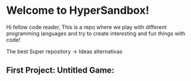 # Welcome to HyperSandbox!

Hi fellow code reader, This is a repo where we play with different programming languages and try to create interesting and fun things with code!

The best Super repository -> Ideas alternativas

## First Project: **Untitled** Game:
